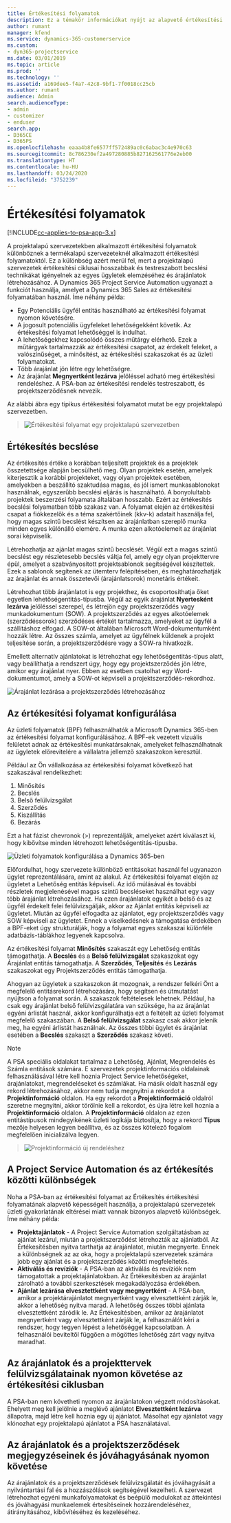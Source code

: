 ```yaml
---
title: Értékesítési folyamatok
description: Ez a témakör információkat nyújt az alapvető értékesítési folyamatokról.
author: rumant
manager: kfend
ms.service: dynamics-365-customerservice
ms.custom:
- dyn365-projectservice
ms.date: 03/01/2019
ms.topic: article
ms.prod: ''
ms.technology: ''
ms.assetid: a169dee5-f4a7-42c8-9bf1-7f0018cc25cb
ms.author: rumant
audience: Admin
search.audienceType:
- admin
- customizer
- enduser
search.app:
- D365CE
- D365PS
ms.openlocfilehash: eaaa4b8fe6577ff572489ac0c6abac3c4e970c63
ms.sourcegitcommit: 8c786230ef2a497280885b827162561776e2eb00
ms.translationtype: HT
ms.contentlocale: hu-HU
ms.lasthandoff: 03/24/2020
ms.locfileid: "3752239"
---
```

# <a name="sales-processes"></a>Értékesítési folyamatok

[!INCLUDE[cc-applies-to-psa-app-3.x](../includes/cc-applies-to-psa-app-3x.md)]

A projektalapú szervezetekben alkalmazott értékesítési folyamatok különböznek a termékalapú szervezeteknél alkalmazott értékesítési folyamatoktól. Ez a különbség azért merül fel, mert a projektalapú szervezetek értékesítési ciklusai hosszabbak és testreszabott becslési technikákat igényelnek az egyes ügyletek elemzéséhez és árajánlatok létrehozásához. A Dynamics 365 Project Service Automation ugyanazt a funkciót használja, amelyet a Dynamics 365 Sales az értékesítési folyamatában használ. Íme néhány példa:

- Egy Potenciális ügyfél entitás használható az értékesítési folyamat nyomon követésére.
- A jogosult potenciális ügyfeleket lehetőségekként követik. Az értékesítési folyamat lehetőséggel is indulhat.
- A lehetőségekhez kapcsolódó összes műtárgy elérhető. Ezek a műtárgyak tartalmazzák az értékesítési csapatot, az érdekelt feleket, a valószínűséget, a minősítést, az értékesítési szakaszokat és az üzleti folyamatokat.
- Több árajánlat jön létre egy lehetőségre.
- Az árajánlat **Megnyertként lezárva** jelöléssel adható meg értékesítési rendeléshez. A PSA-ban az értékesítési rendelés testreszabott, és projektszerződésnek nevezik.

Az alábbi ábra egy tipikus értékesítési folyamatot mutat be egy projektalapú szervezetben.

> ![Értékesítési folyamat egy projektalapú szervezetben](media/basic-guide-1.png)

## <a name="estimating-a-sale"></a>Értékesítés becslése
Az értékesítés értéke a korábban teljesített projektek és a projektek összetettsége alapján becsülhető meg. Olyan projektek esetén, amelyek kiterjesztik a korábbi projekteket, vagy olyan projektek esetében, amelyekben a beszállító szaktudása magas, és jól ismert munkasablonokat használnak, egyszerűbb becslési eljárás is használható. A bonyolultabb projektek beszerzési folyamata általában hosszabb. Ezért az értékesítés becslési folyamatban több szakasz van. A folyamat elején az értékesítési csapat a fiókkezelők és a téma szakértőinek (kkv-k) adatait használja fel, hogy magas szintű becslést készítsen az árajánlatban szereplő munka minden egyes különálló elemére. A munka ezen alkotóelemeit az árajánlat sorai képviselik. 

Létrehozhatja az ajánlat magas szintű becslését. Végül ezt a magas szintű becslést egy részletesebb becslés váltja fel, amely egy olyan projekttervre épül, amelyet a szabványosított projektsablonok segítségével készítettek. Ezek a sablonok segítenek az ütemterv felépítésében, és meghatározhatják az árajánlat és annak összetevői (árajánlatsorok) monetáris értékeit. 

Létrehozhat több árajánlatot is egy projekthez, és csoportosíthatja őket egyetlen lehetőségentitás-típusba. Végül az egyik árajánlat **Nyertesként lezárva** jelöléssel szerepel, és létrejön egy projektszerződés vagy munkadokumentum (SOW). A projektszerződés az egyes alkotóelemek (szerződéssorok) szerződéses értékét tartalmazza, amelyeket az ügyfél a szállításhoz elfogad. A SOW-ot általában Microsoft Word-dokumentumként hozzák létre. Az összes számla, amelyet az ügyfélnek küldenek a projekt teljesítése során, a projektszerződésre vagy a SOW-ra hivatkozik.

Emellett alternatív ajánlatokat is létrehozhat egy lehetőségentitás-típus alatt, vagy beállíthatja a rendszert úgy, hogy egy projektszerződés jön létre, amikor egy árajánlat nyer. Ebben az esetben csatolhat egy Word-dokumentumot, amely a SOW-ot képviseli a projektszerződés-rekordhoz.

![Árajánlat lezárása a projektszerződés létrehozásához](media/basic-guide-2.png)

## <a name="configuring-the-sales-process"></a>Az értékesítési folyamat konfigurálása
Az üzleti folyamatok (BPF) felhasználhatók a Microsoft Dynamics 365-ben az értékesítési folyamat konfigurálásához. A BPF-ek vezetett vizuális felületet adnak az értékesítési munkatársaknak, amelyeket felhasználhatnak az ügyletek előrevitelére a vállalatra jellemző szakaszokon keresztül.

Például az Ön vállalkozása az értékesítési folyamat következő hat szakaszával rendelkezhet:

1. Minősítés
2. Becslés
3. Belső felülvizsgálat
4. Szerződés
5. Kiszállítás
6. Bezárás

Ezt a hat fázist chevronok (\>) reprezentálják, amelyeket azért kiválaszt ki, hogy kibővítse minden létrehozott lehetőségentitás-típusba.

![Üzleti folyamatok konfigurálása a Dynamics 365-ben](media/basic-guide-3.png)
 
Előfordulhat, hogy szervezete különböző entitásokat használ fel ugyanazon ügylet reprezentálására, amint az alakul. Az értékesítési folyamat elején az ügyletet a Lehetőség entitás képviseli. Az idő múlásával és további részletek megjelenésével magas szintű becsléseket használhat egy vagy több árajánlat létrehozásához. Ha ezen árajánlatok egyikét a belső és az ügyfél érdekelt felei felülvizsgálják, akkor az Ajánlat entitás képviseli az ügyletet. Miután az ügyfél elfogadta az ajánlatot, egy projektszerződés vagy SOW képviseli az ügyletet. Ennek a viselkedésnek a támogatása érdekében a BPF-eket úgy strukturálják, hogy a folyamat egyes szakaszai különféle adatbázis-táblákhoz legyenek kapcsolva.

Az értékesítési folyamat **Minősítés** szakaszát egy Lehetőség entitás támogathatja. A **Becslés** és a **Belső felülvizsgálat** szakaszokat egy Árajánlat entitás támogathatja. A **Szerződés**, **Teljesítés** és **Lezárás** szakaszokat egy Projektszerződés entitás támogathatja.

Ahogyan az ügyletek a szakaszokon át mozognak, a rendszer felkéri Önt a megfelelő entitásrekord létrehozására, hogy segítsen és útmutatást nyújtson a folyamat során. A szakaszok feltételesek lehetnek. Például, ha csak egy árajánlat belső felülvizsgálatára van szüksége, ha az árajánlat egyéni árlistát használ, akkor konfigurálhatja ezt a feltételt az üzleti folyamat megfelelő szakaszában. A **Belső felülvizsgálat** szakasz csak akkor jelenik meg, ha egyéni árlistát használnak. Az összes többi ügylet és árajánlat esetében a **Becslés** szakaszt a **Szerződés** szakasz követi.

> [!NOTE]
> A PSA speciális oldalakat tartalmaz a Lehetőség, Ajánlat, Megrendelés és Számla entitások számára. E szervezetek projektinformációs oldalainak felhasználásával létre kell hoznia Project Service lehetőségeket, árajánlatokat, megrendeléseket és számlákat. Ha másik oldalt használ egy rekord létrehozásához, akkor nem tudja megnyitni a rekordot a **Projektinformáció** oldalon. Ha egy rekordot a **Projektinformáció** oldalról szeretne megnyitni, akkor törölnie kell a rekordot, és újra létre kell hoznia a **Projektinformáció** oldalon. A **Projektinformáció** oldalon az ezen entitástípusok mindegyikének üzleti logikája biztosítja, hogy a rekord **Típus** mezője helyesen legyen beállítva, és az összes kötelező fogalom megfelelően inicializálva legyen.

> ![Projektinformáció új rendeléshez](media/basic-guide-4.png)
 
## <a name="differences-between-project-service-automation-and-sales"></a>A Project Service Automation és az értékesítés közötti különbségek
Noha a PSA-ban az értékesítési folyamat az Értékesítés értékesítési folyamatának alapvető képességeit használja, a projektalapú szervezetek üzleti gyakorlatának eltérései miatt vannak bizonyos alapvető különbségek. Íme néhány példa:

- **Projektajánlatok** - A Project Service Automation szolgáltatásban az ajánlat lezárul, miután a projektszerződést létrehozták az ajánlatból. Az Értékesítésben nyitva tarthatja az árajánlatot, miután megnyerte. Ennek a különbségnek az az oka, hogy a projektalapú szervezetek számára jobb egy ajánlat és a projektszerződés közötti megfeleltetés. 
- **Aktiválás és revíziók** - A PSA-ban az aktiválás és revíziók nem támogatottak a projektajánlatokban. Az Értékesítésben az árajánlat zárolható a további szerkesztések megakadályozása érdekében.
- **Ajánlat lezárása elvesztettként vagy megnyertként** - A PSA-ban, amikor a projektárajánlatot megnyertként vagy elvesztettként zárják le, akkor a lehetőség nyitva marad. A lehetőség összes többi ajánlata elvesztettként záródik le. Az Értékesítésben, amikor az árajánlatot megnyertként vagy elvesztettként zárják le, a felhasználót kéri a rendszer, hogy tegyen lépést a lehetőséggel kapcsolatban. A felhasználói beviteltől függően a mögöttes lehetőség zárt vagy nyitva maradhat.

## <a name="tracking-revisions-to-quotes-and-project-plans-in-the-sales-cycle"></a>Az árajánlatok és a projekttervek felülvizsgálatainak nyomon követése az értékesítési ciklusban
A PSA-ban nem követheti nyomon az árajánlatokon végzett módosításokat. Ehelyett meg kell jelölnie a meglévő ajánlatot **Elvesztettként lezárva** állapotra, majd létre kell hoznia egy új ajánlatot. Másolhat egy ajánlatot vagy klónozhat egy projektalapú ajánlatot a PSA használatával.

## <a name="tracking-comments-and-approvals-of-quotes-and-project-contracts"></a>Az árajánlatok és a projektszerződések megjegyzéseinek és jóváhagyásának nyomon követése
Az árajánlatok és a projektszerződések felülvizsgálatát és jóváhagyását a nyilvántartási fal és a hozzászólások segítségével kezelheti. A szervezet létrehozhat egyéni munkafolyamatokat és beépülő modulokat az áttekintési és jóváhagyási munkaelemek értesítéseinek hozzárendeléséhez, átirányításához, kibővítéséhez és kezeléséhez.
